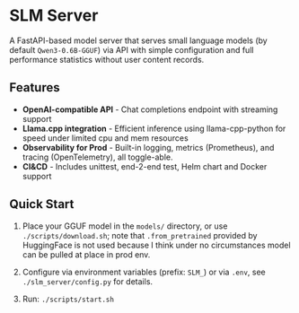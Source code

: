 # SLM Server

A FastAPI-based model server that serves small language models (by default `Qwen3-0.6B-GGUF`) via API with simple configuration and full performance statistics without user content records.

## Features

- **OpenAI-compatible API** - Chat completions endpoint with streaming support
- **Llama.cpp integration** - Efficient inference using llama-cpp-python for speed under limited cpu and mem resources
- **Observability for Prod** - Built-in logging, metrics (Prometheus), and tracing (OpenTelemetry), all toggle-able.
- **CI&CD** - Includes unittest, end-2-end test, Helm chart and Docker support

## Quick Start

1. Place your GGUF model in the `models/` directory, or use `./scripts/download.sh`; note that `.from_pretrained` provided by HuggingFace is not used because I think under no circumstances model can be pulled at place in prod env.

2. Configure via environment variables (prefix: `SLM_`) or via `.env`, see `./slm_server/config.py` for details.

3. Run: `./scripts/start.sh`
